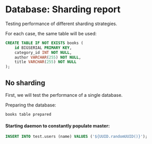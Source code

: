 # Database: Sharding report

Testing performance of different sharding strategies.

For each case, the same table will be used:

```sql
CREATE TABLE IF NOT EXISTS books (
    id BIGSERIAL PRIMARY KEY,
    category_id INT NOT NULL,
    author VARCHAR(255) NOT NULL,
    title VARCHAR(255) NOT NULL
);
```

## No sharding

First, we will test the performance of a single database.

Preparing the database:

`books table prepared`

#### Starting daemon to constantly populate master:

```sql
INSERT INTO test.users (name) VALUES ('${UUID.randomUUID()}');
```

